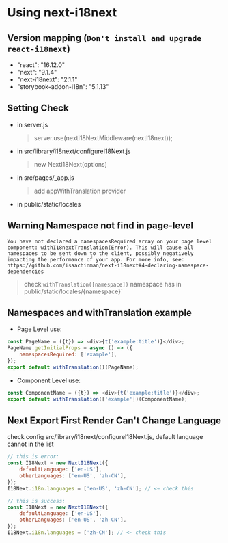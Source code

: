 # Using next-i18next

## Version mapping (`Don't install and upgrade react-i18next`)
- "react": "16.12.0"
- "next": "9.1.4"
- "next-i18next": "2.1.1"
- "storybook-addon-i18n": "5.1.13"

## Setting Check 
- in server.js
  > server.use(nextI18NextMiddleware(nextI18next));
- in src/library/i18next/configureI18Next.js
  > new NextI18Next(options)
- in src/pages/_app.js
  > add appWithTranslation provider
- in public/static/locales  
  
## Warning Namespace not find in page-level

`You have not declared a namespacesRequired array on your page level component: withI18nextTranslation(Error). This will cause all namespaces to be sent down to the client, possibly negatively impacting the performance of your app. For more info, see: https://github.com/isaachinman/next-i18next#4-declaring-namespace-dependencies`

> check `withTranslation([namespace])` namespace has in public/static/locales/{namespace}` 
  
## Namespaces and withTranslation example
- Page Level use:
```js
const PageName = ({t}) => <div>{t('example:title')}</div>;
PageName.getInitialProps = async () => ({
    namespacesRequired: ['example'],
});
export default withTranslation()(PageName);
```  
- Component Level use:
```js
const ComponentName = ({t}) => <div>{t('example:title')}</div>;
export default withTranslation(['example'])(ComponentName);
``` 


## Next Export First Render Can't Change Language
check config src/library/i18next/configureI18Next.js, default language cannot in the list

```js
// this is error:
const I18Next = new NextI18Next({
    defaultLanguage: ['en-US'],
    otherLanguages: ['en-US', 'zh-CN'],
});
I18Next.i18n.languages = ['en-US', 'zh-CN']; // <~ check this

// this is success:
const I18Next = new NextI18Next({
    defaultLanguage: ['en-US'],
    otherLanguages: ['en-US', 'zh-CN'],
});
I18Next.i18n.languages = ['zh-CN']; // <~ check this

``` 

